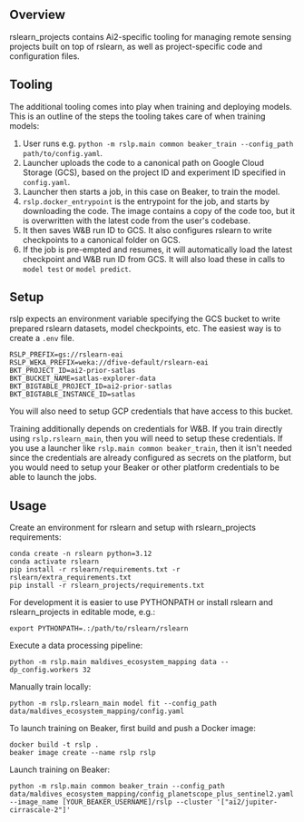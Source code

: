Overview
--------

rslearn_projects contains Ai2-specific tooling for managing remote sensing projects
built on top of rslearn, as well as project-specific code and configuration files.


Tooling
-------

The additional tooling comes into play when training and deploying models. This is an
outline of the steps the tooling takes care of when training models:

1. User runs e.g. `python -m rslp.main common beaker_train --config_path path/to/config.yaml`.
2. Launcher uploads the code to a canonical path on Google Cloud Storage (GCS), based
   on the project ID and experiment ID specified in `config.yaml`.
3. Launcher then starts a job, in this case on Beaker, to train the model.
4. `rslp.docker_entrypoint` is the entrypoint for the job, and starts by downloading
   the code. The image contains a copy of the code too, but it is overwritten with the
   latest code from the user's codebase.
5. It then saves W&B run ID to GCS. It also configures rslearn to write checkpoints to
   a canonical folder on GCS.
6. If the job is pre-empted and resumes, it will automatically load the latest
   checkpoint and W&B run ID from GCS. It will also load these in calls to `model test`
   or `model predict`.


Setup
-----

rslp expects an environment variable specifying the GCS bucket to write prepared
rslearn datasets, model checkpoints, etc. The easiest way is to create a `.env` file.

    RSLP_PREFIX=gs://rslearn-eai
    RSLP_WEKA_PREFIX=weka://dfive-default/rslearn-eai
    BKT_PROJECT_ID=ai2-prior-satlas
    BKT_BUCKET_NAME=satlas-explorer-data
    BKT_BIGTABLE_PROJECT_ID=ai2-prior-satlas
    BKT_BIGTABLE_INSTANCE_ID=satlas

You will also need to setup GCP credentials that have access to this bucket.

Training additionally depends on credentials for W&B. If you train directly using
`rslp.rslearn_main`, then you will need to setup these credentials. If you use a
launcher like `rslp.main common beaker_train`, then it isn't needed since the credentials are
already configured as secrets on the platform, but you would need to setup your Beaker
or other platform credentials to be able to launch the jobs.


Usage
-----

Create an environment for rslearn and setup with rslearn_projects requirements:

    conda create -n rslearn python=3.12
    conda activate rslearn
    pip install -r rslearn/requirements.txt -r rslearn/extra_requirements.txt
    pip install -r rslearn_projects/requirements.txt

For development it is easier to use PYTHONPATH or install rslearn and rslearn_projects
in editable mode, e.g.:

    export PYTHONPATH=.:/path/to/rslearn/rslearn

Execute a data processing pipeline:

    python -m rslp.main maldives_ecosystem_mapping data --dp_config.workers 32

Manually train locally:

    python -m rslp.rslearn_main model fit --config_path data/maldives_ecosystem_mapping/config.yaml

To launch training on Beaker, first build and push a Docker image:

    docker build -t rslp .
    beaker image create --name rslp rslp

Launch training on Beaker:

    python -m rslp.main common beaker_train --config_path data/maldives_ecosystem_mapping/config_planetscope_plus_sentinel2.yaml --image_name [YOUR_BEAKER_USERNAME]/rslp --cluster '["ai2/jupiter-cirrascale-2"]'
